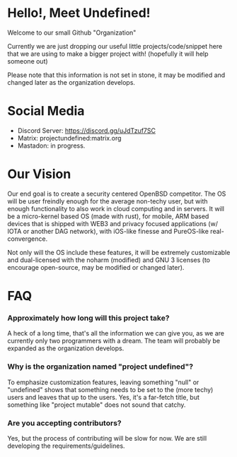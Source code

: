# Hello!, Meet Undefined!

Welcome to our small Github "Organization"

Currently we are just dropping our useful little projects/code/snippet here that we are using to make a bigger project with! 
(hopefully it will help someone out) 

Please note that this information is not set in stone, it may be modified and changed later as the organization develops. 

# Social Media

- Discord Server: https://discord.gg/uJdTzuf7SC
- Matrix: projectundefined:matrix.org
- Mastadon: in progress.

# Our Vision

Our end goal is to create a security centered OpenBSD competitor. The OS will be user freindly enough for the average non-techy user, but with enough functionality to also work in cloud computing and in servers. It will be a micro-kernel based OS (made with rust), for mobile, ARM based devices that is shipped with WEB3 and privacy focused applications (w/ IOTA or another DAG network), with iOS-like finesse and PureOS-like real-convergence.

Not only will the OS include these features, it will be extremely customizable and dual-licensed with the noharm (modified) and GNU 3 licenses (to encourage open-source, may be modified or changed later). 

# FAQ 

### Approximately how long will this project take?

A heck of a long time, that's all the information we can give you, as we are currently only two programmers with a dream. The team will probably be expanded as the organization develops. 

### Why is the organization named "project undefined"?

To emphasize customization features, leaving something "null" or "undefined" shows that something needs to be set to the (more techy) users and leaves that up to the users. Yes, it's a far-fetch title, but something like "project mutable" does not sound that catchy. 

### Are you accepting contributors?

Yes, but the process of contributing will be slow for now. We are still developing the requirements/guidelines. 





